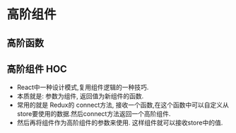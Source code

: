 # 高阶组件

## 高阶函数 

## 高阶组件 HOC
- React中一种设计模式,复用组件逻辑的一种技巧.
- 本质就是: 参数为组件, 返回值为新组件的函数.
- 常用的就是 Redux的 connect方法, 接收一个函数,在这个函数中可以自定义从store要使用的数据.然后connect方法返回一个高阶组件.
- 然后再将组件作为高阶组件的参数来使用. 这样组件就可以接收store中的值.